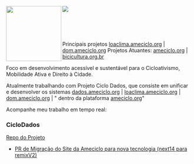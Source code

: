 <img align="left" height="150em" src="https://user-images.githubusercontent.com/87591265/172029932-67a144d4-48b4-4103-864f-6dc5ca1ee2ec.png"/>

<img src="https://readme-typing-svg.herokuapp.com?size=27&duration=3000&width=610&height=80&lines=Olá!+Bem+vinda(o)+ao+meu+Github!;+Sou+o+Ítalo!;Desenvolvedor+Full+Stack!;Fica+à+vontade!!;">

<br><br><br>

Principais projetos [loaclima.ameciclo.org](https://loaclima.ameciclo.org/) | [dom.ameciclo.org](https://dom.ameciclo.org/)
Projetos Atuantes: [ameciclo.org](https://ameciclo.org/) | [bicicultura.org.br](https://bicicultura.org.br/)

Foco em desenvolvimento acessível e sustentável para o Cicloativismo, Mobilidade Ativa e Direito à Cidade.

Atualmente trabalhando com Projeto Ciclo Dados, que consiste em unificar e desenvolver os sistemas [dados.ameciclo.org](https://dados.ameciclo.org/) | [loaclima.ameciclo.org](https://loaclima.ameciclo.org/) | [dom.ameciclo.org](https://dom.ameciclo.org/) | " dentro da plataforma [ameciclo.org](https://www.ameciclo.org/)" 

Acompanhe meu trabalho em tempo real:

### CicloDados
[Repo do Projeto](https://github.com/Ameciclo/ameciclo)
- [PR de Migração do Site da Ameciclo para nova tecnologia (next14 para remixV2)](https://github.com/Ameciclo/ameciclo/pull/109)
